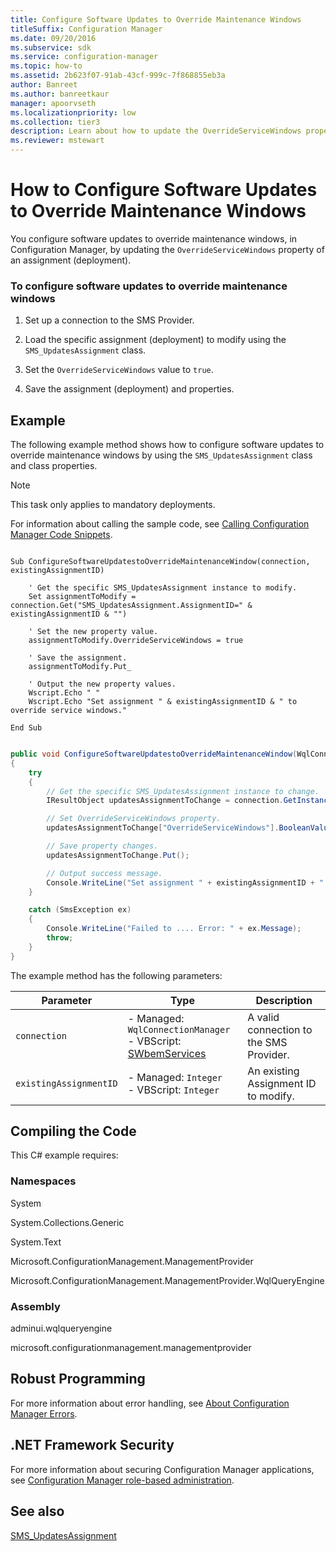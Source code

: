```yaml
---
title: Configure Software Updates to Override Maintenance Windows
titleSuffix: Configuration Manager
ms.date: 09/20/2016
ms.subservice: sdk
ms.service: configuration-manager
ms.topic: how-to
ms.assetid: 2b623f07-91ab-43cf-999c-7f868855eb3a
author: Banreet
ms.author: banreetkaur
manager: apoorvseth
ms.localizationpriority: low
ms.collection: tier3
description: Learn about how to update the OverrideServiceWindows property of deployment to configure software updates to override maintenance windows.
ms.reviewer: mstewart
---
```

# How to Configure Software Updates to Override Maintenance Windows
You configure software updates to override maintenance windows, in Configuration Manager, by updating the `OverrideServiceWindows` property of an assignment (deployment).

### To configure software updates to override maintenance windows

1.  Set up a connection to the SMS Provider.

2.  Load the specific assignment (deployment) to modify using the `SMS_UpdatesAssignment` class.

3.  Set the `OverrideServiceWindows` value to `true`.

4.  Save the assignment (deployment) and properties.

## Example
 The following example method shows how to configure software updates to override maintenance windows by using the `SMS_UpdatesAssignment` class and class properties.

> [!NOTE]
>  This task only applies to mandatory deployments.

 For information about calling the sample code, see [Calling Configuration Manager Code Snippets](../../develop/core/understand/calling-code-snippets.md).

```vbs

Sub ConfigureSoftwareUpdatestoOverrideMaintenanceWindow(connection, existingAssignmentID)

    ' Get the specific SMS_UpdatesAssignment instance to modify.
    Set assignmentToModify = connection.Get("SMS_UpdatesAssignment.AssignmentID=" & existingAssignmentID & "")

    ' Set the new property value.
    assignmentToModify.OverrideServiceWindows = true

    ' Save the assignment.
    assignmentToModify.Put_

    ' Output the new property values.
    Wscript.Echo " "
    Wscript.Echo "Set assignment " & existingAssignmentID & " to override service windows."

End Sub

```

```c#

public void ConfigureSoftwareUpdatestoOverrideMaintenanceWindow(WqlConnectionManager connection, int existingAssignmentID)
{
    try
    {
        // Get the specific SMS_UpdatesAssignment instance to change.
        IResultObject updatesAssignmentToChange = connection.GetInstance(@"SMS_UpdatesAssignment.AssignmentID=" + existingAssignmentID);

        // Set OverrideServiceWindows property.
        updatesAssignmentToChange["OverrideServiceWindows"].BooleanValue = true;

        // Save property changes.
        updatesAssignmentToChange.Put();

        // Output success message.
        Console.WriteLine("Set assignment " + existingAssignmentID + " to override service windows.");
    }

    catch (SmsException ex)
    {
        Console.WriteLine("Failed to .... Error: " + ex.Message);
        throw;
    }
}

```

 The example method has the following parameters:

|Parameter|Type|Description|
|---------|----|-----------|
|`connection`|-   Managed: `WqlConnectionManager`<br />-   VBScript: [SWbemServices](/windows/win32/wmisdk/swbemservices)|A valid connection to the SMS Provider.|
|`existingAssignmentID`|-   Managed: `Integer`<br />-   VBScript: `Integer`|An existing Assignment ID to modify.|

## Compiling the Code
 This C# example requires:

### Namespaces
 System

 System.Collections.Generic

 System.Text

 Microsoft.ConfigurationManagement.ManagementProvider

 Microsoft.ConfigurationManagement.ManagementProvider.WqlQueryEngine

### Assembly
 adminui.wqlqueryengine

 microsoft.configurationmanagement.managementprovider

## Robust Programming
 For more information about error handling, see [About Configuration Manager Errors](../../develop/core/understand/about-configuration-manager-errors.md).

## .NET Framework Security
 For more information about securing Configuration Manager applications, see [Configuration Manager role-based administration](../../develop/core/servers/configure/role-based-administration.md).

## See also

[SMS_UpdatesAssignment](../reference/sum/sms_updatesassignment-server-wmi-class.md)
